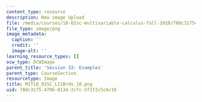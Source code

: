 ```yaml
---
content_type: resource
description: New image Upload
file: /media/courses/18-02sc-multivariable-calculus-fall-2010/780c31754796813d2cfc5f1f2c5c6c16_MIT18_02SC_L11Brds_10.png
file_type: image/png
image_metadata:
  caption: ''
  credit: ''
  image-alt: ''
learning_resource_types: []
ocw_type: OCWImage
parent_title: 'Session 33: Examples'
parent_type: CourseSection
resourcetype: Image
title: MIT18_02SC_L11Brds_10.png
uid: 780c3175-4796-813d-2cfc-5f1f2c5c6c16
---
```

